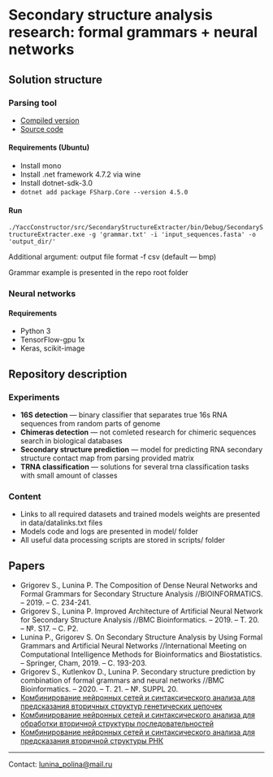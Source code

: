 # Secondary structure analysis research: formal grammars + neural networks


## Solution structure


### Parsing tool

* [Compiled version](https://mega.nz/file/dSw0hB6I#deVhTgQDbV6LAPS8tRKZr_2L6az3i8fd8ey_IextiYo)
* [Source code](https://github.com/YaccConstructor/YaccConstructor/tree/Rider)


#### Requirements (Ubuntu)

* Install mono
* Install .net framework 4.7.2 via wine
* Install dotnet-sdk-3.0
* `dotnet add package FSharp.Core --version 4.5.0`


#### Run

`./YaccConstructor/src/SecondaryStructureExtracter/bin/Debug/SecondaryStructureExtracter.exe -g 'grammar.txt' -i 'input_sequences.fasta' -o 'output_dir/'`

Additional argument: output file format -f csv (default — bmp)

Grammar example is presented in the repo root folder


### Neural networks


#### Requirements

* Python 3
* TensorFlow-gpu 1x
* Keras, scikit-image


## Repository description


### Experiments

* **16S detection** — binary classifier that separates true 16s RNA sequences from random parts of genome
* **Chimeras detection** — not comleted research for chimeric sequences search in biological databases
* **Secondary structure prediction** — model for predicting RNA secondary structure contact map from parsing provided matrix
* **TRNA classification** — solutions for several trna classification tasks with small amount of classes


### Content

* Links to all required datasets and trained models weights are presented in data/datalinks.txt files 
* Models code and logs are presented in model/ folder
* All useful data processing scripts are stored in scripts/ folder


## Papers

* Grigorev S., Lunina P. The Composition of Dense Neural Networks and Formal Grammars for Secondary Structure Analysis //BIOINFORMATICS. – 2019. – С. 234-241.
* Grigorev S., Lunina P. Improved Architecture of Artificial Neural Network for Secondary Structure Analysis //BMC Bioinformatics. – 2019. – Т. 20. – №. S17. – С. P2.
* Lunina P., Grigorev S. On Secondary Structure Analysis by Using Formal Grammars and Artificial Neural Networks //International Meeting on Computational Intelligence Methods for Bioinformatics and Biostatistics. – Springer, Cham, 2019. – С. 193-203.
* Grigorev S., Kutlenkov D., Lunina P. Secondary structure prediction by combination of formal grammars and neural networks //BMC Bioinformatics. – 2020. – Т. 21. – №. SUPPL 20.
* [Комбинирование нейронных сетей и синтаксического анализа для предсказания вторичных структур генетических цепочек](https://github.com/YaccConstructor/articles/blob/master/2020/diploma/LuninaPolina/text/diploma.pdf)
* [Комбинирование нейронных сетей и синтаксического анализа для обработки вторичной структуры последовательностей](https://github.com/YaccConstructor/articles/blob/master/2019/diploma/Polina%20Lunina/diploma.pdf)
* [Комбинирование нейронных сетей и синтаксического анализа для предсказания вторичной структуры РНК](https://github.com/YaccConstructor/articles/tree/master/2021/diploma/Polina%20Lunina)


-----
Contact: lunina_polina@mail.ru
